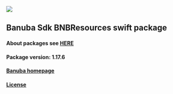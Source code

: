 [![](https://www.banuba.com/hubfs/Banuba_November2018/Images/Banuba%20SDK.png)](https://docs.banuba.com/far-sdk/tutorials/development/basic_integration?platform=ios)

## Banuba Sdk BNBResources swift package

#### About packages see [HERE](https://docs.banuba.com/far-sdk/tutorials/development/installation?platform=ios)

#### Package version: **1.17.6**

#### **[Banuba homepage](https://banuba.com)**

#### **[License](https://www.banuba.com/terms)**
